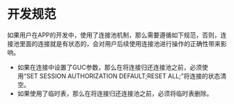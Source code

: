 # 开发规范<a name="dws_01_0106"></a>

如果用户在APP的开发中，使用了连接池机制，那么需要遵循如下规范，否则，连接池里面的连接就是有状态的，会对用户后续使用连接池进行操作的正确性带来影响。

-   如果在连接中设置了GUC参数，那么在将连接归还连接池之前，必须使用“SET SESSION AUTHORIZATION DEFAULT;RESET ALL;”将连接的状态清空。
-   如果使用了临时表，那么在将连接归还连接池之前，必须将临时表删除。

